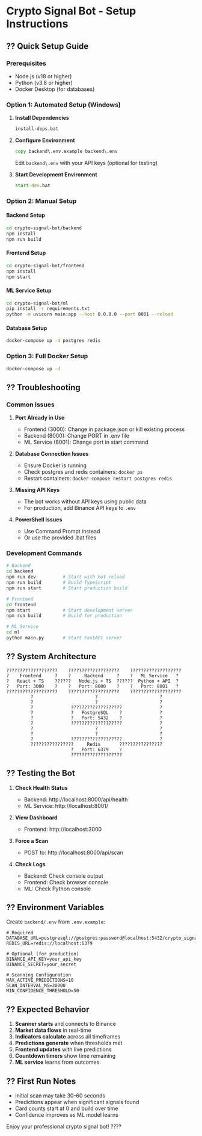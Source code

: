 # Crypto Signal Bot - Setup Instructions

## ?? Quick Setup Guide

### Prerequisites
- Node.js (v18 or higher)
- Python (v3.8 or higher)
- Docker Desktop (for databases)

### Option 1: Automated Setup (Windows)

1. **Install Dependencies**
   ```cmd
   install-deps.bat
   ```

2. **Configure Environment**
   ```cmd
   copy backend\.env.example backend\.env
   ```
   Edit `backend\.env` with your API keys (optional for testing)

3. **Start Development Environment**
   ```cmd
   start-dev.bat
   ```

### Option 2: Manual Setup

#### Backend Setup
```bash
cd crypto-signal-bot/backend
npm install
npm run build
```

#### Frontend Setup
```bash
cd crypto-signal-bot/frontend
npm install
npm start
```

#### ML Service Setup
```bash
cd crypto-signal-bot/ml
pip install -r requirements.txt
python -m uvicorn main:app --host 0.0.0.0 --port 8001 --reload
```

#### Database Setup
```bash
docker-compose up -d postgres redis
```

### Option 3: Full Docker Setup
```bash
docker-compose up -d
```

## ?? Troubleshooting

### Common Issues

1. **Port Already in Use**
   - Frontend (3000): Change in package.json or kill existing process
   - Backend (8000): Change PORT in .env file
   - ML Service (8001): Change port in start command

2. **Database Connection Issues**
   - Ensure Docker is running
   - Check postgres and redis containers: `docker ps`
   - Restart containers: `docker-compose restart postgres redis`

3. **Missing API Keys**
   - The bot works without API keys using public data
   - For production, add Binance API keys to `.env`

4. **PowerShell Issues**
   - Use Command Prompt instead
   - Or use the provided .bat files

### Development Commands

```bash
# Backend
cd backend
npm run dev          # Start with hot reload
npm run build        # Build TypeScript
npm run start        # Start production build

# Frontend
cd frontend
npm start            # Start development server
npm run build        # Build for production

# ML Service
cd ml
python main.py       # Start FastAPI server
```

## ?? System Architecture

```
???????????????????    ???????????????????    ???????????????????
?    Frontend     ?    ?     Backend     ?    ?   ML Service   ?
?   React + TS    ??????   Node.js + TS  ??????  Python + API  ?
?   Port: 3000    ?    ?   Port: 8000    ?    ?   Port: 8001   ?
???????????????????    ???????????????????    ???????????????????
         ?                       ?                       ?
         ?                       ?                       ?
         ?              ???????????????????              ?
         ?              ?   PostgreSQL    ?              ?
         ?              ?   Port: 5432    ?              ?
         ?              ???????????????????              ?
         ?                       ?                       ?
         ?                       ?                       ?
         ?              ???????????????????              ?
         ????????????????     Redis       ????????????????
                        ?   Port: 6379    ?
                        ???????????????????
```

## ?? Testing the Bot

1. **Check Health Status**
   - Backend: http://localhost:8000/api/health
   - ML Service: http://localhost:8001/

2. **View Dashboard**
   - Frontend: http://localhost:3000

3. **Force a Scan**
   - POST to: http://localhost:8000/api/scan

4. **Check Logs**
   - Backend: Check console output
   - Frontend: Check browser console
   - ML: Check Python console

## ?? Environment Variables

Create `backend/.env` from `.env.example`:

```env
# Required
DATABASE_URL=postgresql://postgres:password@localhost:5432/crypto_signals
REDIS_URL=redis://localhost:6379

# Optional (for production)
BINANCE_API_KEY=your_api_key
BINANCE_SECRET=your_secret

# Scanning Configuration
MAX_ACTIVE_PREDICTIONS=10
SCAN_INTERVAL_MS=30000
MIN_CONFIDENCE_THRESHOLD=50
```

## ?? Expected Behavior

1. **Scanner starts** and connects to Binance
2. **Market data flows** in real-time
3. **Indicators calculate** across all timeframes
4. **Predictions generate** when thresholds met
5. **Frontend updates** with live predictions
6. **Countdown timers** show time remaining
7. **ML service** learns from outcomes

## ?? First Run Notes

- Initial scan may take 30-60 seconds
- Predictions appear when significant signals found
- Card counts start at 0 and build over time
- Confidence improves as ML model learns

Enjoy your professional crypto signal bot! ????
